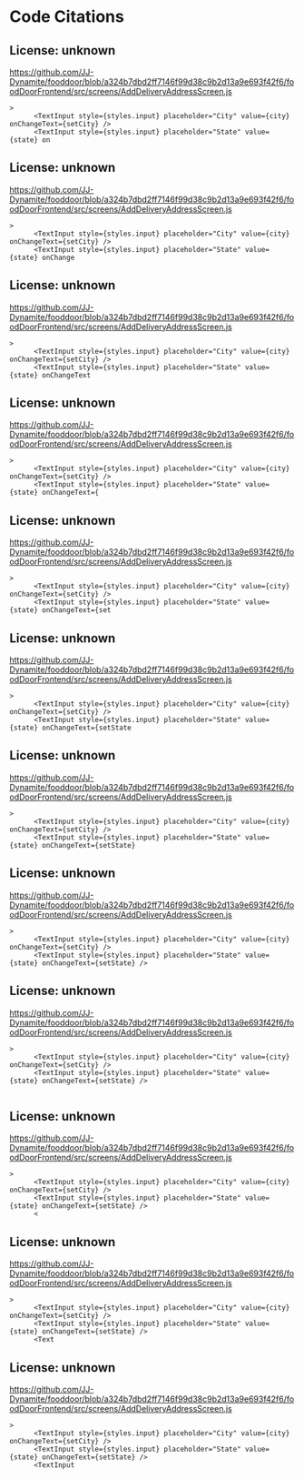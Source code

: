# Code Citations

## License: unknown
https://github.com/JJ-Dynamite/fooddoor/blob/a324b7dbd2ff7146f99d38c9b2d13a9e693f42f6/foodDoorFrontend/src/screens/AddDeliveryAddressScreen.js

```
>
      <TextInput style={styles.input} placeholder="City" value={city} onChangeText={setCity} />
      <TextInput style={styles.input} placeholder="State" value={state} on
```


## License: unknown
https://github.com/JJ-Dynamite/fooddoor/blob/a324b7dbd2ff7146f99d38c9b2d13a9e693f42f6/foodDoorFrontend/src/screens/AddDeliveryAddressScreen.js

```
>
      <TextInput style={styles.input} placeholder="City" value={city} onChangeText={setCity} />
      <TextInput style={styles.input} placeholder="State" value={state} onChange
```


## License: unknown
https://github.com/JJ-Dynamite/fooddoor/blob/a324b7dbd2ff7146f99d38c9b2d13a9e693f42f6/foodDoorFrontend/src/screens/AddDeliveryAddressScreen.js

```
>
      <TextInput style={styles.input} placeholder="City" value={city} onChangeText={setCity} />
      <TextInput style={styles.input} placeholder="State" value={state} onChangeText
```


## License: unknown
https://github.com/JJ-Dynamite/fooddoor/blob/a324b7dbd2ff7146f99d38c9b2d13a9e693f42f6/foodDoorFrontend/src/screens/AddDeliveryAddressScreen.js

```
>
      <TextInput style={styles.input} placeholder="City" value={city} onChangeText={setCity} />
      <TextInput style={styles.input} placeholder="State" value={state} onChangeText={
```


## License: unknown
https://github.com/JJ-Dynamite/fooddoor/blob/a324b7dbd2ff7146f99d38c9b2d13a9e693f42f6/foodDoorFrontend/src/screens/AddDeliveryAddressScreen.js

```
>
      <TextInput style={styles.input} placeholder="City" value={city} onChangeText={setCity} />
      <TextInput style={styles.input} placeholder="State" value={state} onChangeText={set
```


## License: unknown
https://github.com/JJ-Dynamite/fooddoor/blob/a324b7dbd2ff7146f99d38c9b2d13a9e693f42f6/foodDoorFrontend/src/screens/AddDeliveryAddressScreen.js

```
>
      <TextInput style={styles.input} placeholder="City" value={city} onChangeText={setCity} />
      <TextInput style={styles.input} placeholder="State" value={state} onChangeText={setState
```


## License: unknown
https://github.com/JJ-Dynamite/fooddoor/blob/a324b7dbd2ff7146f99d38c9b2d13a9e693f42f6/foodDoorFrontend/src/screens/AddDeliveryAddressScreen.js

```
>
      <TextInput style={styles.input} placeholder="City" value={city} onChangeText={setCity} />
      <TextInput style={styles.input} placeholder="State" value={state} onChangeText={setState}
```


## License: unknown
https://github.com/JJ-Dynamite/fooddoor/blob/a324b7dbd2ff7146f99d38c9b2d13a9e693f42f6/foodDoorFrontend/src/screens/AddDeliveryAddressScreen.js

```
>
      <TextInput style={styles.input} placeholder="City" value={city} onChangeText={setCity} />
      <TextInput style={styles.input} placeholder="State" value={state} onChangeText={setState} />

```


## License: unknown
https://github.com/JJ-Dynamite/fooddoor/blob/a324b7dbd2ff7146f99d38c9b2d13a9e693f42f6/foodDoorFrontend/src/screens/AddDeliveryAddressScreen.js

```
>
      <TextInput style={styles.input} placeholder="City" value={city} onChangeText={setCity} />
      <TextInput style={styles.input} placeholder="State" value={state} onChangeText={setState} />
     
```


## License: unknown
https://github.com/JJ-Dynamite/fooddoor/blob/a324b7dbd2ff7146f99d38c9b2d13a9e693f42f6/foodDoorFrontend/src/screens/AddDeliveryAddressScreen.js

```
>
      <TextInput style={styles.input} placeholder="City" value={city} onChangeText={setCity} />
      <TextInput style={styles.input} placeholder="State" value={state} onChangeText={setState} />
      <
```


## License: unknown
https://github.com/JJ-Dynamite/fooddoor/blob/a324b7dbd2ff7146f99d38c9b2d13a9e693f42f6/foodDoorFrontend/src/screens/AddDeliveryAddressScreen.js

```
>
      <TextInput style={styles.input} placeholder="City" value={city} onChangeText={setCity} />
      <TextInput style={styles.input} placeholder="State" value={state} onChangeText={setState} />
      <Text
```


## License: unknown
https://github.com/JJ-Dynamite/fooddoor/blob/a324b7dbd2ff7146f99d38c9b2d13a9e693f42f6/foodDoorFrontend/src/screens/AddDeliveryAddressScreen.js

```
>
      <TextInput style={styles.input} placeholder="City" value={city} onChangeText={setCity} />
      <TextInput style={styles.input} placeholder="State" value={state} onChangeText={setState} />
      <TextInput
```

